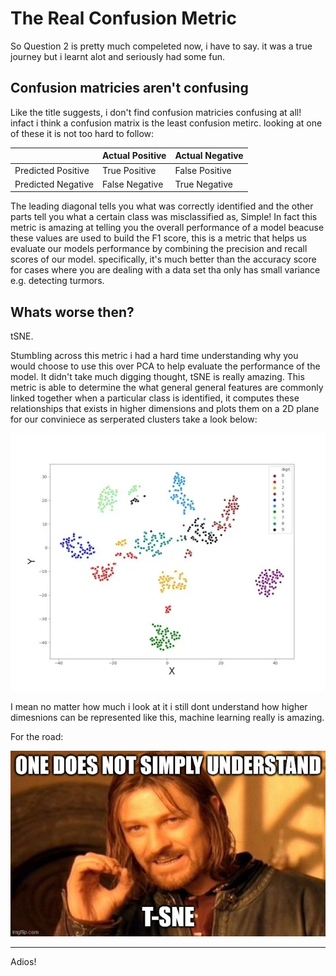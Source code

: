 # The Real Confusion Metric

So Question 2 is pretty much compeleted now, i have to say. it was a true journey but i learnt alot and seriously had some fun.

## Confusion matricies aren't confusing

Like the title suggests, i don't find confusion matricies confusing at all! infact i think a confusion matrix is the least confusion metirc. looking at one of these it is not too hard to follow:

|        | Actual Positive    | Actual Negative       |
| -------------- | -------------- | -------------- |
| Predicted Positive    | True Positive  | False Positive|
| Predicted Negative | False Negative| True Negative|

The leading diagonal tells you what was correctly identified and the other parts tell you what a certain class was misclassified as, Simple! In fact this metric is amazing at telling you the overall performance of a model beacuse these values are used to build the F1 score, this is a metric that helps us evaluate our models performance by combining the precision and recall scores of our model. specifically, it's much better than the accuracy score for cases where you are dealing with a data set tha only has small variance e.g. detecting turmors. 

## Whats worse then?

tSNE.

Stumbling across this metric i had a hard time understanding why you would choose to use this over PCA to help evaluate the performance of the model. It didn't take much digging thought, tSNE is really amazing. This metric is able to determine the what general general features are commonly linked together when a particular class is identified, it computes these relationships that exists in higher dimensions and plots them on a 2D plane for our conviniece as serperated clusters take a look below:

![](/images/tsne.jpg "tSNE")

I mean no matter how much i look at it i still dont understand how higher dimesnions can be represented like this, machine learning really is amazing.

 
For the road:

![](/images/tsne_meme.jpg "Tis Not Simple")


---
Adios!
